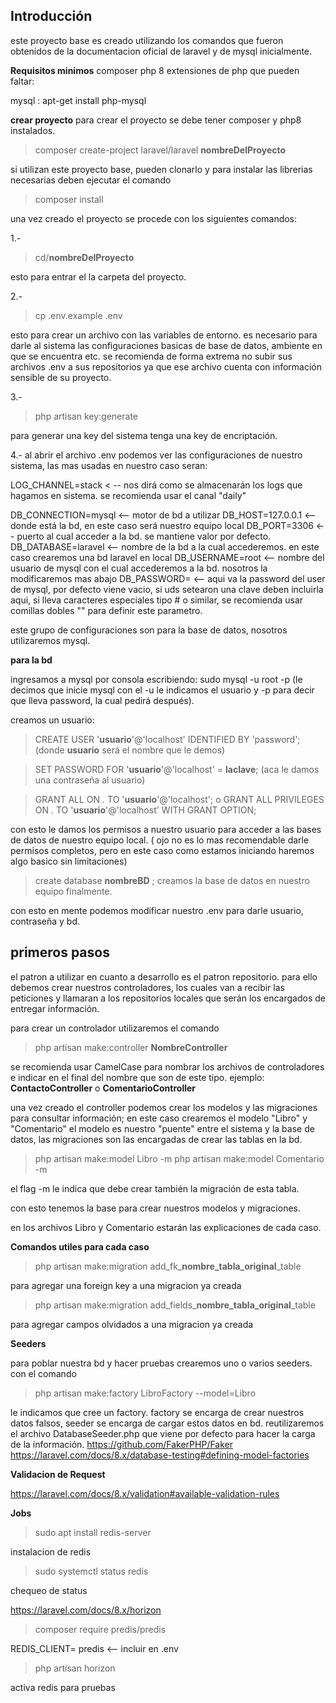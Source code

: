 ## Introducción 
este proyecto base es creado utilizando los comandos que fueron obtenidos de la documentacion oficial de laravel y de mysql inicialmente.

**Requisitos minimos**
composer 
php 8 
extensiones de php que pueden faltar:

mysql : apt-get install php-mysql

**crear proyecto**
para crear el proyecto se debe tener composer y php8 instalados. 

> composer create-project laravel/laravel **nombreDelProyecto**

si utilizan este proyecto base, pueden clonarlo y para instalar las librerias necesarias deben ejecutar el comando 

> composer install

una vez creado el proyecto se procede con los siguientes comandos:

1.- 
> cd/**nombreDelProyecto** 

esto para entrar el la carpeta del proyecto.

2.-
> cp .env.example .env 

esto para crear un archivo con las variables de entorno. es necesario para darle al sistema las configuraciones basicas de base de datos, ambiente en que se encuentra etc. se recomienda de forma extrema no subir sus archivos .env a sus repositorios ya que ese archivo cuenta con información sensible de su proyecto.

3.- 
> php artisan key:generate 

para generar una key del sistema tenga una key de encriptación. 

4.- al abrir el archivo .env podemos ver las configuraciones de nuestro sistema, las mas usadas en nuestro caso seran: 

LOG_CHANNEL=stack < -- nos dirá como se almacenarán los logs que hagamos en sistema. se recomienda usar el canal "daily"

DB_CONNECTION=mysql <-- motor de bd a utilizar
DB_HOST=127.0.0.1 <-- donde está la bd, en este caso será nuestro equipo local
DB_PORT=3306 <-- puerto al cual acceder a la bd. se mantiene valor por defecto.
DB_DATABASE=laravel <-- nombre de la bd a la cual accederemos. en este caso crearemos una bd laravel en local
DB_USERNAME=root <-- nombre del usuario de mysql con el cual accederemos a la bd. nosotros la modificaremos mas abajo
DB_PASSWORD= <-- aqui va la password del user de mysql, por defecto viene vacio, si uds setearon una clave deben incluirla aqui, si lleva caracteres especiales tipo # o similar, se recomienda usar comillas dobles "" para definir este parametro.

este grupo de configuraciones son para la base de datos, nosotros utilizaremos mysql. 
 
**para la bd** 

ingresamos a mysql por consola escribiendo:
sudo mysql -u root -p 
(le decimos que inicie mysql con el -u le indicamos el usuario y -p para decir que lleva password, la cual pedirá después).

creamos un usuario: 
> CREATE USER '**usuario**'@'localhost' IDENTIFIED BY 'password';
(donde **usuario** será el nombre que le demos) 

> SET PASSWORD FOR '**usuario**'@'localhost' = **laclave**;
(aca le damos una contraseña al usuario)

> GRANT ALL ON *.* TO '**usuario**'@'localhost';
o
> GRANT ALL PRIVILEGES ON *.* TO '**usuario**'@'localhost' WITH GRANT OPTION;

con esto le damos los permisos a nuestro usuario para acceder a las bases de datos de nuestro equipo local.
( ojo no es lo mas recomendable darle permisos completos, pero en este caso como estamos iniciando haremos algo basico sin limitaciones)

> create database **nombreBD** ; 
creamos la base de datos en nuestro equipo finalmente.


con esto en mente podemos modificar nuestro .env para darle usuario, contraseña y bd.


## primeros pasos ##

el patron a utilizar en cuanto a desarrollo es el patron repositorio. para ello debemos crear nuestros controladores, los cuales van a recibir las peticiones y llamaran a los repositorios locales que serán los encargados de entregar información.


para crear un controlador utilizaremos el comando
 > php artisan make:controller **NombreController** 
 
 se recomienda usar CamelCase para nombrar los archivos de controladores e indicar en el final del nombre que son de este tipo. ejemplo: 
 **ContactoController** o **ComentarioController** 

 una vez creado el controller podemos crear los modelos y las migraciones para consultar información; en este caso crearemos el modelo "Libro" y "Comentario" 
 el modelo es nuestro "puente" entre el sistema y la base de datos, las migraciones son las encargadas de crear las tablas en la bd. 

 > php artisan make:model Libro -m
 > php artisan make:model Comentario -m

el flag -m le indica que debe crear también la migración de esta tabla.

con esto tenemos la base para crear nuestros modelos y migraciones.

en los archivos  Libro y Comentario estarán las explicaciones de cada caso. 

**Comandos utiles para cada caso**
>php artisan make:migration add_fk_**nombre_tabla_original**_table 

para agregar una foreign key a una migracion ya creada

>php artisan make:migration add_fields_**nombre_tabla_original**_table

para agregar campos olvidados a una migracion ya creada



**Seeders**

para poblar nuestra bd y hacer pruebas crearemos uno o varios seeders. 
con el comando

> php artisan make:factory LibroFactory --model=Libro 


le indicamos que cree un factory. 
factory se encarga de crear nuestros datos falsos, seeder se encarga de cargar estos datos en bd. 
reutilizaremos el archivo DatabaseSeeder.php que viene por defecto para hacer la carga de la información. 
https://github.com/FakerPHP/Faker
https://laravel.com/docs/8.x/database-testing#defining-model-factories


**Validacion de Request**

https://laravel.com/docs/8.x/validation#available-validation-rules

**Jobs**

>sudo apt install redis-server 

 instalacion de redis

>sudo systemctl status redis

chequeo de status


https://laravel.com/docs/8.x/horizon


> composer require predis/predis

REDIS_CLIENT= predis <-- incluir en .env

> php artisan horizon 

activa redis para pruebas
